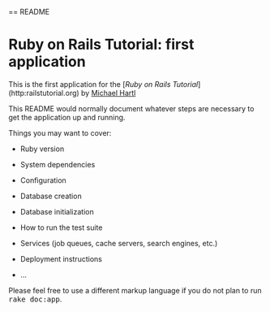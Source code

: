 == README

# Ruby on Rails Tutorial: first application

This is the first application for the 
[*Ruby on Rails Tutorial*]  (http:railstutorial.org) by [Michael Hartl](http://michaelhartl.com)

This README would normally document whatever steps are necessary to get the
application up and running.

Things you may want to cover:

* Ruby version

* System dependencies

* Configuration

* Database creation

* Database initialization

* How to run the test suite

* Services (job queues, cache servers, search engines, etc.)

* Deployment instructions

* ...


Please feel free to use a different markup language if you do not plan to run
<tt>rake doc:app</tt>.

